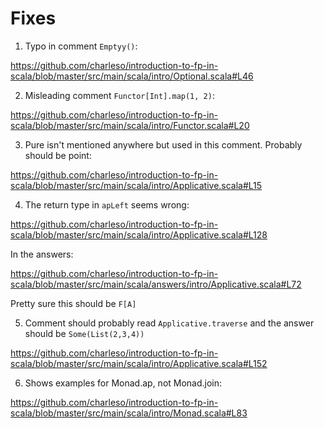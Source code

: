 # Fixes

1. Typo in comment `Emptyy()`:

https://github.com/charleso/introduction-to-fp-in-scala/blob/master/src/main/scala/intro/Optional.scala#L46

2. Misleading comment `Functor[Int].map(1, 2)`:

https://github.com/charleso/introduction-to-fp-in-scala/blob/master/src/main/scala/intro/Functor.scala#L20

3. Pure isn't mentioned anywhere but used in this comment. Probably should be point:

https://github.com/charleso/introduction-to-fp-in-scala/blob/master/src/main/scala/intro/Applicative.scala#L15

4. The return type in `apLeft` seems wrong:

https://github.com/charleso/introduction-to-fp-in-scala/blob/master/src/main/scala/intro/Applicative.scala#L128

In the answers:

https://github.com/charleso/introduction-to-fp-in-scala/blob/master/src/main/scala/answers/intro/Applicative.scala#L72

Pretty sure this should be `F[A]`

5. Comment should probably read `Applicative.traverse` and the answer should be `Some(List(2,3,4))`

https://github.com/charleso/introduction-to-fp-in-scala/blob/master/src/main/scala/intro/Applicative.scala#L152

6. Shows examples for Monad.ap, not Monad.join:

https://github.com/charleso/introduction-to-fp-in-scala/blob/master/src/main/scala/intro/Monad.scala#L83


